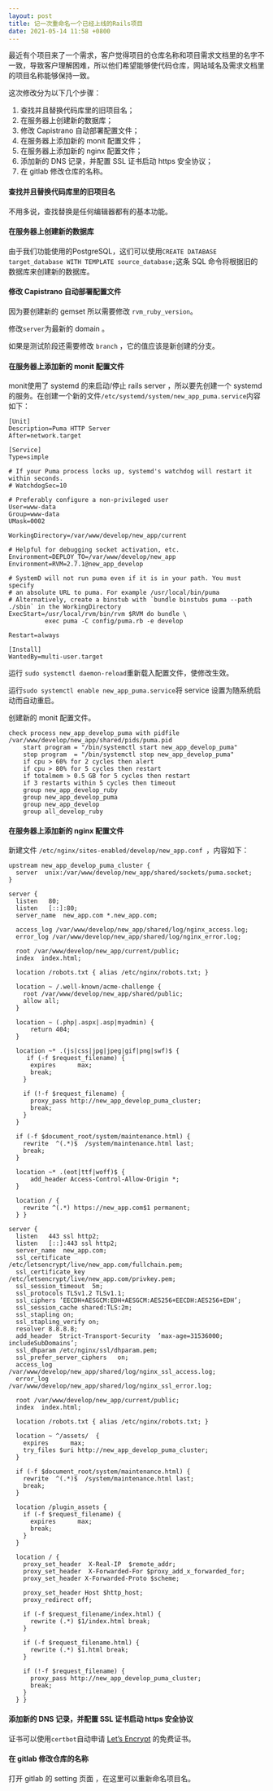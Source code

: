 ```yaml
---
layout: post
title: 记一次重命名一个已经上线的Rails项目
date: 2021-05-14 11:58 +0800
---
```


最近有个项目来了一个需求，客户觉得项目的仓库名称和项目需求文档里的名字不一致，导致客户理解困难，所以他们希望能够使代码仓库，网站域名及需求文档里的项目名称能够保持一致。

这次修改分为以下几个步骤：

1. 查找并且替换代码库里的旧项目名；
2. 在服务器上创建新的数据库；
3. 修改 Capistrano 自动部署配置文件；
4. 在服务器上添加新的 monit 配置文件；
5. 在服务器上添加新的 nginx 配置文件；
6. 添加新的 DNS 记录，并配置 SSL 证书启动 https 安全协议；
7. 在 gitlab 修改仓库的名称。

#### 查找并且替换代码库里的旧项目名

不用多说，查找替换是任何编辑器都有的基本功能。

#### 在服务器上创建新的数据库

由于我们功能使用的PostgreSQL，这们可以使用`CREATE DATABASE target_database
WITH TEMPLATE source_database;`这条 SQL 命令将根据旧的数据库来创建新的数据库。

#### 修改 Capistrano 自动部署配置文件

因为要创建新的 gemset 所以需要修改 `rvm_ruby_version`。

修改`server`为最新的 domain 。

如果是测试阶段还需要修改 `branch` ，它的值应该是新创建的分支。

#### 在服务器上添加新的 monit 配置文件

monit使用了 systemd 的来启动/停止 rails server ，所以要先创建一个 systemd 的服务。在创建一个新的文件`/etc/systemd/system/new_app_puma.service`内容如下：

```shell
[Unit]
Description=Puma HTTP Server
After=network.target

[Service]
Type=simple

# If your Puma process locks up, systemd's watchdog will restart it within seconds.
# WatchdogSec=10

# Preferably configure a non-privileged user
User=www-data
Group=www-data
UMask=0002

WorkingDirectory=/var/www/develop/new_app/current

# Helpful for debugging socket activation, etc.
Environment=DEPLOY_TO=/var/www/develop/new_app
Environment=RVM=2.7.1@new_app_develop

# SystemD will not run puma even if it is in your path. You must specify
# an absolute URL to puma. For example /usr/local/bin/puma
# Alternatively, create a binstub with `bundle binstubs puma --path ./sbin` in the WorkingDirectory
ExecStart=/usr/local/rvm/bin/rvm $RVM do bundle \
          exec puma -C config/puma.rb -e develop

Restart=always

[Install]
WantedBy=multi-user.target
```

运行 `sudo systemctl daemon-reload`重新载入配置文件，使修改生效。

运行`sudo systemctl enable new_app_puma.service`将 service 设置为随系统启动而自动重启。

创建新的 monit 配置文件。

```shell
check process new_app_develop_puma with pidfile /var/www/develop/new_app/shared/pids/puma.pid
    start program = "/bin/systemctl start new_app_develop_puma"
    stop program  = "/bin/systemctl stop new_app_develop_puma"
    if cpu > 60% for 2 cycles then alert
    if cpu > 80% for 5 cycles then restart
    if totalmem > 0.5 GB for 5 cycles then restart
    if 3 restarts within 5 cycles then timeout
    group new_app_develop_ruby
    group new_app_develop_puma
    group new_app_develop
    group all_develop_ruby
```

#### 在服务器上添加新的 nginx 配置文件

新建文件 `/etc/nginx/sites-enabled/develop/new_app.conf `，内容如下：

```
upstream new_app_develop_puma_cluster {
  server  unix:/var/www/develop/new_app/shared/sockets/puma.socket;
}

server {
  listen   80;
  listen   [::]:80;
  server_name  new_app.com *.new_app.com;

  access_log /var/www/develop/new_app/shared/log/nginx_access.log;
  error_log /var/www/develop/new_app/shared/log/nginx_error.log;

  root /var/www/develop/new_app/current/public;
  index  index.html;

  location /robots.txt { alias /etc/nginx/robots.txt; }

  location ~ /.well‐known/acme‐challenge {
    root /var/www/develop/new_app/shared/public;
    allow all;
  }

  location ~ (.php|.aspx|.asp|myadmin) {
      return 404;
  }

  location ~* .(js|css|jpg|jpeg|gif|png|swf)$ {
     if (‐f $request_filename) {
      expires      max;
      break;
    }

    if (!‐f $request_filename) {
      proxy_pass http://new_app_develop_puma_cluster;
      break;
    }
  }

  if (‐f $document_root/system/maintenance.html) {
    rewrite  ^(.*)$  /system/maintenance.html last;
    break;
  }

  location ~* .(eot|ttf|woff)$ {
      add_header Access‐Control‐Allow‐Origin *;
  }

  location / {
    rewrite ^(.*) https://new_app.com$1 permanent;
  } }

server {
  listen   443 ssl http2;
  listen   [::]:443 ssl http2;
  server_name  new_app.com;
  ssl_certificate        /etc/letsencrypt/live/new_app.com/fullchain.pem;
  ssl_certificate_key    /etc/letsencrypt/live/new_app.com/privkey.pem;
  ssl_session_timeout  5m;
  ssl_protocols TLSv1.2 TLSv1.1;
  ssl_ciphers ’EECDH+AESGCM:EDH+AESGCM:AES256+EECDH:AES256+EDH’;
  ssl_session_cache shared:TLS:2m;
  ssl_stapling on;
  ssl_stapling_verify on;
  resolver 8.8.8.8;
  add_header  Strict‐Transport‐Security  ’max‐age=31536000;   includeSubDomains’;
  ssl_dhparam /etc/nginx/ssl/dhparam.pem;
  ssl_prefer_server_ciphers   on;
  access_log      /var/www/develop/new_app/shared/log/nginx_ssl_access.log;
  error_log       /var/www/develop/new_app/shared/log/nginx_ssl_error.log;

  root /var/www/develop/new_app/current/public;
  index  index.html;

  location /robots.txt { alias /etc/nginx/robots.txt; }

  location ~ ^/assets/  {
    expires      max;
    try_files $uri http://new_app_develop_puma_cluster;
  }

  if (‐f $document_root/system/maintenance.html) {
    rewrite  ^(.*)$  /system/maintenance.html last;
    break;
  }

  location /plugin_assets {
    if (‐f $request_filename) {
      expires      max;
      break;
    }
  }

  location / {
    proxy_set_header  X‐Real‐IP  $remote_addr;
    proxy_set_header  X‐Forwarded‐For $proxy_add_x_forwarded_for;
    proxy_set_header X‐Forwarded‐Proto $scheme;

    proxy_set_header Host $http_host;
    proxy_redirect off;

    if (‐f $request_filename/index.html) {
      rewrite (.*) $1/index.html break;
    }

    if (‐f $request_filename.html) {
      rewrite (.*) $1.html break;
    }

    if (!‐f $request_filename) {
      proxy_pass http://new_app_develop_puma_cluster;
      break;
    }
  } }
```

#### 添加新的 DNS 记录，并配置 SSL 证书启动 https 安全协议

证书可以使用`certbot`自动申请 [Let’s Encrypt](https://letsencrypt.org/) 的免费证书。

#### 在 gitlab 修改仓库的名称

打开 gitlab 的 setting 页面 ，在这里可以重新命名项目名。
